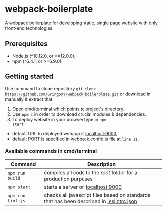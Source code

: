 # webpack-boilerplate
A webpack boilerplate for developing static, single page website with only front-end technologies.

## Prerequisites
* Node.js (^10.12.0, or >=12.0.0),
* npm (^6.4.1, or >=6.9.0).

## Getting started
Use command to clone repository <code>git clone https://github.com/GringoXY/webpack-boilerplate.git</code>
or download in manually & extract that.

1. Open cmd/terminal which points to project's directory.
2. Use <code>npm i</code> in order to download crucial modules & dependencies.
3. To deploy website in your browser type in <code>npm start</code>
* default URL to deployed webapp is [localhost:9000](http://localhost:9000/), 
* default PORT is specified in 
  [webpack.config.js](https://github.com/GringoXY/webpack-boilerplate/blob/main/webpack.config.js) 
  file at <code>line 11</code>.

### Available commands in cmd/terminal
Command | Description
------- | -----------
<code>npm run build</code> | compiles all code to the *root* folder for a production purposes
<code>npm start</code> | starts a server on [localhost:9000](http://localhost:9000/)
<code>npm run lint:js</code> | checks all javascript files based on standards that has been described in [.eslintrc.json](https://github.com/GringoXY/webpack-boilerplate/blob/main/.eslintrc.json)